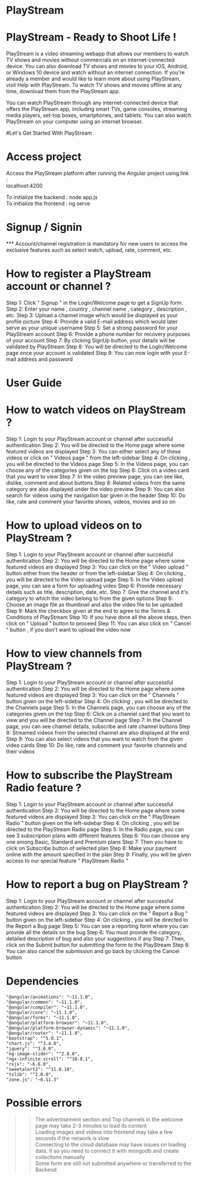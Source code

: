 # PlayStream

# PlayStream - Ready to Shoot Life !
PlayStream is a video streaming webapp that allows our members to watch TV shows and movies without commercials on an internet-connected device. You can also download TV shows and movies to your iOS, Android, or Windows 10 device and watch without an internet connection. If you're already a member and would like to learn more about using PlayStream, visit Help with PlayStream. To watch TV shows and movies offline at any time, download them from the PlayStream app.

You can watch PlayStream through any internet-connected device that offers the PlayStream app, including smart TVs, game consoles, streaming media players, set-top boxes, smartphones, and tablets. You can also watch PlayStream on your computer using an internet browser.

#Let's Get Started With PlayStream


# Access project

Access the PlayStream platform after running the Angular project using link :  
localhost:4200        

  To initialize the backend : node app.js          
  To initialize the frontend : ng serve


# Signup / Signin

*** Account/channel registration is mandatory for new users to access the exclusive features such as select watch, upload, rate, comment, etc.           


# How to register a PlayStream account or channel ?

Step 1: Click " Signup " in the Login/Welcome page to get a SignUp form.
Step 2: Enter your name , country , channel name , category , description , etc.
Step 3: Upload a channel image which would be displayed as your profile picture
Step 4: Provide a valid E-mail address which would later serve as your unique username
Step 5: Set a strong password for your PlayStream account
Step 6: Provide a phone number for recovery purposes of your account
Step 7: By clicking SignUp button, your details will be validated by PlayStream
Step 8: You will be directed to the LogIn/Welcome page once your account is validated
Step 9: You can now login with your E-mail address and password


# User Guide

# How to watch videos on PlayStream ?

Step 1: Login to your PlayStream account or channel after successful authentication
Step 2: You will be directed to the Home page where some featured videos are displayed
Step 3: You can either select any of these videos or click on " Videos page " from the left-sidebar
Step 4: On clicking , you will be directed to the Videos page
Step 5: In the Videos page, you can choose any of the categories given on the top
Step 6: Click on a video card that you want to view
Step 7: In the video preview page, you can see like, dislike, comment and about buttons
Step 8: Related videos from the same category are also displayed under the video preview
Step 9: You can also search for videos using the navigation bar given in the header
Step 10: Do like, rate and comment your favorite shows, videos, movies and so on

# How to upload videos on to PlayStream ?

Step 1: Login to your PlayStream account or channel after successful authentication
Step 2: You will be directed to the Home page where some featured videos are displayed
Step 3: You can click on the " Video upload " button either from the header or from the left-sidebar
Step 4: On clicking , you will be directed to the Video upload page
Step 5: In the Video upload page, you can see a form for uploading video
Step 6: Provide necessary details such as title, description, date, etc.
Step 7: Give the channel and it's category to which the video belong to from the given options
Step 8: Choose an image file as thumbnail and also the video file to be uploaded
Step 9: Mark the checkbox given at the end to agree to the Terms & Conditions of PlayStream
Step 10: If you have done all the above steps, then click on " Upload " button to proceed
Step 11: You can also click on " Cancel " button , if you don't want to upload the video now

# How to view channels from PlayStream ?

Step 1: Login to your PlayStream account or channel after successful authentication
Step 2: You will be directed to the Home page where some featured videos are displayed
Step 3: You can click on the " Channels " button given on the left-sidebar
Step 4: On clicking , you will be directed to the Channels page
Step 5: In the Channels page, you can choose any of the categories given on the top
Step 6: Click on a channel card that you want to view and you will be directed to the Channel page
Step 7: In the Channel page, you can see channel details, subscribe and rate channel buttons
Step 8: Streamed videos from the selected channel are also displayed at the end
Step 9: You can also select videos that you want to watch from the given video cards
Step 10: Do like, rate and comment your favorite channels and their videos

# How to subscribe the PlayStream Radio feature ?

Step 1: Login to your PlayStream account or channel after successful authentication
Step 2: You will be directed to the Home page where some featured videos are displayed
Step 3: You can click on the " PlayStream Radio " button given on the left-sidebar
Step 4: On clicking , you will be directed to the PlayStream Radio page
Step 5: In the Radio page, you can see 3 subscription plans with different features
Step 6: You can choose any one among Basic, Standard and Premium plans
Step 7: Then you have to click on Subscribe button of selected plan
Step 8: Make your payment online with the amount specified in the plan
Step 9: Finally, you will be given access to our special feature " PlayStream Radio "

# How to report a bug on PlayStream ?

Step 1: Login to your PlayStream account or channel after successful authentication
Step 2: You will be directed to the Home page where some featured videos are displayed
Step 3: You can click on the " Report a Bug " button given on the left-sidebar
Step 4: On clicking , you will be directed to the Report a Bug page
Step 5: You can see a reporting form where you can provide all the details on the bug
Step 6: You must provide the category, detailed description of bug and also your suggestions if any
Step 7: Then, click on the Submit button for submitting the form to the PlayStream
Step 8: You can also cancel the submission and go back by clicking the Cancel button


# Dependencies

    "@angular/animations": "~11.1.0",
    "@angular/common": "~11.1.0",
    "@angular/compiler": "~11.1.0",
    "@angular/core": "~11.1.0",
    "@angular/forms": "~11.1.0",
    "@angular/platform-browser": "~11.1.0",
    "@angular/platform-browser-dynamic": "~11.1.0",
    "@angular/router": "~11.1.0",
    "bootstrap": "^5.0.1",
    "chart.js": "^3.4.0",
    "jquery": "^3.6.0",
    "ng-image-slider": "^2.8.0",
    "ngx-infinite-scroll": "^10.0.1",
    "rxjs": "~6.6.0",
    "sweetalert2": "^11.0.18",
    "tslib": "^2.0.0",
    "zone.js": "~0.11.3"
    
    


# Possible errors

  >> The advertisement section and Top channels in the welcome page may take 2-3 minutes to load its content                           
  >> Loading images and videos into frontend may take a few seconds if the network is slow                     
  >> Connecting to the cloud database may have issues on loading data, if so you need to connect it with mongodb and create collections manually         
  >> Some form are still not submitted anywhere or transferred to the Backend          
